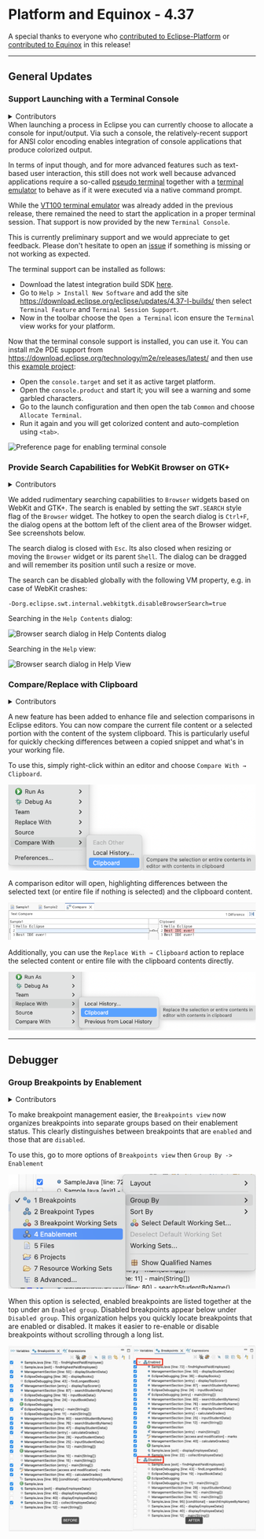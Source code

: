 # Platform and Equinox - 4.37 

A special thanks to everyone who [contributed to Eclipse-Platform](acknowledgements.md#eclipse-platform) or [contributed to Equinox](acknowledgements.md#equinox) in this release!

<!--
---
## Views, Dialogs and Toolbar
-->

<!--
---
## Text Editors
-->

<!--
---
## Preferences
-->

<!--
---
## Themes and Styling
-->

<!--
---
## Views, Dialogs and Toolbar
-->

---
## General Updates

### Support Launching with a Terminal Console

<details>
<summary>Contributors</summary>

- [Christoph Läubrich ](https://github.com/laeubi)
</details>
When launching a process in Eclipse you can currently choose to allocate a console for input/output.
Via such a console, the relatively-recent support for ANSI color encoding enables integration of console applications that produce colorized output.

In terms of input though,
and for more advanced features such as text-based user interaction,
this still does not work well 
because advanced applications require a so-called [pseudo terminal](https://en.wikipedia.org/wiki/Pseudoterminal)
together with a [terminal emulator](https://en.wikipedia.org/wiki/Terminal_emulator)
to behave as if it were executed via a native command prompt.

While the [VT100 terminal emulator](https://en.wikipedia.org/wiki/VT100) was already added  in the previous release,
there remained the need to start the application in a proper terminal session.
That support is now provided by the new `Terminal Console`.

This is currently preliminary support and we would appreciate to get feedback.
Please don't hesitate to open an [issue](https://github.com/eclipse-platform/eclipse.platform/issues)
if something is missing or not working as expected.

The terminal support can be installed as follows:

- Download the latest integration build SDK [here](https://download.eclipse.org/eclipse/downloads/).
- Go to `Help > Install New Software` and add the site https://download.eclipse.org/eclipse/updates/4.37-I-builds/ then select
  `Terminal Feature` and `Terminal Session Support`.
- Now in the toolbar choose the `Open a Terminal` icon ensure the `Terminal` view works for your platform.

Now that the terminal console support is installed, you can use it.
You can install m2e PDE support from https://download.eclipse.org/technology/m2e/releases/latest/
and then use this [example project](examples/terminal-example.zip):

- Open the `console.target` and set it as active target platform.
- Open the `console.product` and start it; you will see a warning and some garbled characters.
- Go to the launch configuration and then open the tab `Common` and choose `Allocate Terminal`.
- Run it again and you will get colorized content and auto-completion using `<tab>`.

![Preference page for enabling terminal console](images/terminal_console.png)

### Provide Search Capabilities for WebKit Browser on GTK+

<details>
<summary>Contributors</summary>

- [Simeon Andreev ](https://github.com/trancexpress)
- [Andrey Loskutov ](https://github.com/iloveeclipse)
</details>

We added rudimentary searching capabilities to `Browser` widgets based on WebKit and GTK+.
The search is enabled by setting the `SWT.SEARCH` style flag of the `Browser` widget.
The hotkey to open the search dialog is `Ctrl+F`,
the dialog opens at the bottom left of the client area of the Browser widget. See screenshots below.

The search dialog is closed with `Esc`.
Its also closed when resizing or moving the `Browser` widget or its parent `Shell`.
The dialog can be dragged and will remember its position until such a resize or move.

The search can be disabled globally with the following VM property, e.g. in case of WebKit crashes:

```
-Dorg.eclipse.swt.internal.webkitgtk.disableBrowserSearch=true
```

Searching in the `Help Contents` dialog: 

![Browser search dialog in Help Contents dialog](images/webkit_browser_search_dialog1.png)

Searching in the `Help` view: 

![Browser search dialog in Help View](images/webkit_browser_search_dialog2.png)

### Compare/Replace with Clipboard

<details>
<summary>Contributors</summary>

- [Lars Vogel ](https://github.com/vogella)
- [Andrey Loskutov ](https://github.com/iloveeclipse)
- [Sougandh S ](https://github.com/SougandhS)
</details>

A new feature has been added to enhance file and selection comparisons in Eclipse editors. 
You can now compare the current file content or a selected portion with the content of the system clipboard. 
This is particularly useful for quickly checking differences between a copied snippet and what's in your working file.

To use this, simply right-click within an editor and choose `Compare With → Clipboard`. 

![Compare Clipboard Context Menu](images/CompareClipBoard.png)

A comparison editor will open, highlighting differences between the selected text (or entire file if nothing is selected) and the clipboard content.

![Compare Clipboard Result](images/CompareResult.png)

Additionally, you can use the `Replace With → Clipboard` action to replace the selected content or entire file with the clipboard contents directly.

![Replace Clipboard Context Menu](images/ReplaceClipBoard.png)


---
## Debugger


### Group Breakpoints by Enablement

<details>
<summary>Contributors</summary>

- [Andrey Loskutov ](https://github.com/iloveeclipse)
- [Sougandh S ](https://github.com/SougandhS)
</details>

To make breakpoint management easier, the `Breakpoints view` now organizes breakpoints into separate groups based on their enablement status. 
This clearly distinguishes between breakpoints that are `enabled` and those that are `disabled`.

To use this, go to more options of `Breakpoints view` then `Group By -> Enablement`

![Breakpoint Grouping Menu](images/BreakpointGroupMenu.png)

When this option is selected, enabled breakpoints are listed together at the top under an `Enabled group`.
Disabled breakpoints appear below under `Disabled group`. This organization helps you quickly locate breakpoints that are enabled or disabled. 
It makes it easier to re-enable or disable breakpoints without scrolling through a long list.

![Breakpoint Enablement Grouping](images/EnablementGrouping.png)

